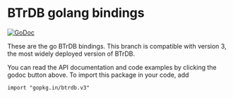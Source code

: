 BTrDB golang bindings
=====================

[![GoDoc](https://godoc.org/gopkg.in/btrdb.v3?status.svg)](http://godoc.org/gopkg.in/btrdb.v3)

These are the go BTrDB bindings. This branch is compatible with version 3, the most widely deployed version of BTrDB.

You can read the API documentation and code examples by clicking the godoc button above. To import this package in your code, add

```
import "gopkg.in/btrdb.v3"
```
